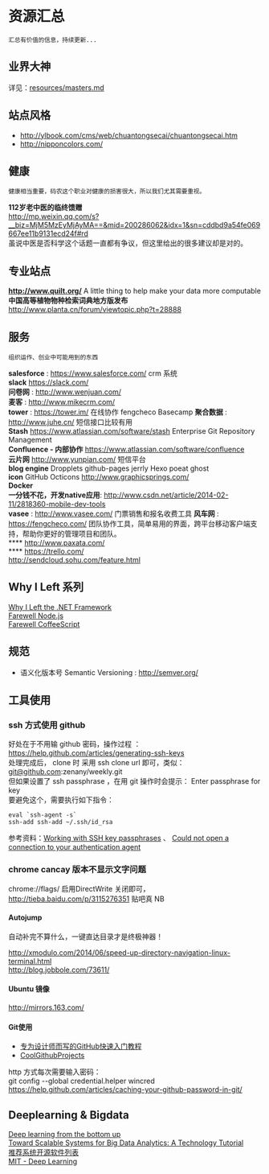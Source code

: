 资源汇总
========

	汇总有价值的信息，持续更新...
  
## 业界大神

详见：[resources/masters.md](resources/masters.md)

## 站点风格

- http://ylbook.com/cms/web/chuantongsecai/chuantongsecai.htm  
- http://nipponcolors.com/  

## 健康

	健康相当重要，码农这个职业对健康的损害很大，所以我们尤其需要重视。

**112岁老中医的临终馈赠**  
http://mp.weixin.qq.com/s?__biz=MjM5MzEyMjAyMA==&mid=200286062&idx=1&sn=cddbd9a54fe069667ee11b9131ecd24f#rd  
虽说中医是否科学这个话题一直都有争议，但这里给出的很多建议却是对的。

## 专业站点

**http://www.quilt.org/** A little thing to help make your data more computable  
**中国高等植物物种检索词典地方版发布** http://www.planta.cn/forum/viewtopic.php?t=28888  

## 服务

	组织运作、创业中可能用到的东西

**salesforce** : https://www.salesforce.com/ crm  系统  
**slack**  https://slack.com/  
**问卷网** : http://www.wenjuan.com/  
**麦客** : http://www.mikecrm.com/  
**tower** : https://tower.im/  在线协作  fengcheco Basecamp 
**聚合数据** : http://www.juhe.cn/  短信接口比较有用  
**Stash** https://www.atlassian.com/software/stash  Enterprise Git Repository Management  
**Confluence - 内部协作** https://www.atlassian.com/software/confluence  
**云片网** http://www.yunpian.com/  短信平台  
**blog engine** Dropplets github-pages jerrly Hexo poeat ghost  
**icon** GitHub Octicons   http://www.graphicsprings.com/  
**Docker**  
**一分钱不花，开发native应用**: http://www.csdn.net/article/2014-02-11/2818360-mobile-dev-tools  
**vasee** : http://www.vasee.com/ 门票销售和报名收费工具
**风车网** : https://fengcheco.com/ 团队协作工具，简单易用的界面，跨平台移动客户端支持，帮助你更好的管理项目和团队。  
****  http://www.paxata.com/  
****  https://trello.com/  
http://sendcloud.sohu.com/feature.html

## Why I Left  系列

[Why I Left the .NET Framework](http://blog.jonathanoliver.com/why-i-left-dot-net/)  
[Farewell Node.js](https://medium.com/code-adventures/farewell-node-js-4ba9e7f3e52b)  
[Farewell CoffeeScript](https://github.com/staltz/rxmarbles/commit/57e37f176e0e005abd2c4fa0253bbd8f57fe1bd9)


## 规范

- 语义化版本号 Semantic Versioning : http://semver.org/

## 工具使用

### ssh 方式使用 github 

好处在于不用输 github 密码，操作过程 ：<https://help.github.com/articles/generating-ssh-keys>  
处理完成后， clone 时 采用 ssh clone url 即可，类似： git@github.com:zenany/weekly.git  
但如果设置了 ssh passphrase ，在用 git 操作时会提示： Enter passphrase for key  
要避免这个，需要执行如下指令：

	eval `ssh-agent -s`
	ssh-add ssh-add ~/.ssh/id_rsa

参考资料：[Working with SSH key passphrases](https://help.github.com/articles/working-with-ssh-key-passphrases) 、 [Could not open a connection to your authentication agent](http://stackoverflow.com/questions/17846529/could-not-open-a-connection-to-your-authentication-agent)

### chrome cancay 版本不显示文字问题

chrome://flags/ 启用DirectWrite 关闭即可，http://tieba.baidu.com/p/3115276351 贴吧真 NB

#### Autojump 

自动补完不算什么，一键直达目录才是终极神器！

http://xmodulo.com/2014/06/speed-up-directory-navigation-linux-terminal.html  
http://blog.jobbole.com/73611/  

#### Ubuntu 镜像

http://mirrors.163.com/  

#### Git使用

- [专为设计师而写的GitHub快速入门教程](http://www.ui.cn/project.php?id=20957)  
- [CoolGithubProjects](http://www.coolgithubprojects.com/)  

http 方式每次需要输入密码：  
git config --global credential.helper wincred  
https://help.github.com/articles/caching-your-github-password-in-git/  

## Deeplearning & Bigdata

[Deep learning from the bottom up](http://metacademy.org/roadmaps/rgrosse/deep_learning)  
[Toward Scalable Systems for Big Data Analytics: A Technology Tutorial](http://ieeexplore.ieee.org/stamp/stamp.jsp?tp=&arnumber=6842585)  
[推荐系统开源软件列表](http://www.resyschina.com/2014/02/open-source-recsys.html)  
[MIT - Deep Learning](http://www.iro.umontreal.ca/~bengioy/dlbook/)  
